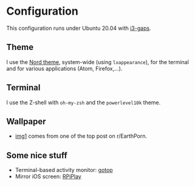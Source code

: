 # Configuration
This configuration runs under Ubuntu 20.04 with [i3-gaps](https://github.com/Airblader/i3).

## Theme
I use the [Nord theme](https://www.nordtheme.com), system-wide (using `lxappearance`), for the terminal and for various applications (Atom, Firefox,...).

## Terminal
I use the Z-shell with `oh-my-zsh` and the `powerlevel10k` theme.

## Wallpaper
- [img1](config/i3/img/img1.jpg) comes from one of the top post on r/EarthPorn.

## Some nice stuff
- Terminal-based activity monitor: [gotop](https://github.com/xxxserxxx/gotop)
- Mirror iOS screen: [RPiPlay](https://github.com/FD-/RPiPlay)
